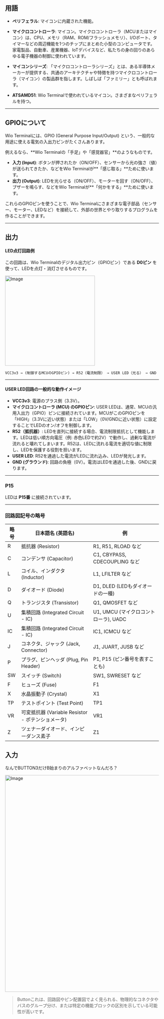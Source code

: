 ## 用語

- **ペリフェラル**: マイコンに内蔵された機能。

- **マイクロコントローラ**: マイコン。マイクロコントローラ（MCUまたはマイコン）は、CPU、メモリ（RAM、ROM/フラッシュメモリ）、I/Oポート、タイマーなどの周辺機能を1つのチップにまとめた小型のコンピュータです。家電製品、自動車、産業機器、IoTデバイスなど、私たちの身の回りのあらゆる電子機器の制御に使われています。

- **マイコンシリーズ**: 「マイクロコントローラシリーズ」とは、ある半導体メーカーが提供する、共通のアーキテクチャや特徴を持つマイクロコントローラ（マイコン）の製品群を指します。しばしば「ファミリー」とも呼ばれます。

- **ATSAMD51**: Wio Terminalで使われているマイコン。さまざまなペリフェラルを持つ。

---

## GPIOについて

Wio Terminalには、GPIO (General Purpose Input/Output) という、一般的な用途に使える電気の入出力ピンがたくさんあります。

例えるなら、**Wio Terminalの「手足」や「感覚器官」**のようなものです。

- **入力 (Input)**: ボタンが押されたか（ON/OFF）、センサーから光の強さ（値）が送られてきたか、などをWio Terminalが**「感じ取る」**ために使います。
- **出力 (Output)**: LEDを光らせる（ON/OFF）、モーターを回す（ON/OFF）、ブザーを鳴らす、などをWio Terminalが**「何かをする」**ために使います。

これらのGPIOピンを使うことで、Wio Terminalにさまざまな電子部品（センサー、モーター、LEDなど）を接続して、外部の世界とやり取りするプログラムを作ることができます。

---

## 出力

#### LED点灯回路例

この回路は、Wio Terminalのデジタル出力ピン（GPIOピン）である **D0ピン** を使って、LEDを点灯・消灯させるものです。

<img width="294" alt="Image" src="https://github.com/user-attachments/assets/4f0f3e2d-0b03-4fdc-a38d-b600d61da552" />

```
VCC3v3 → (制御するMCUのGPIOピン) → R52（電流制限） → USER LED（光る） → GND
```

---

#### USER LED回路の一般的な動作イメージ

- **VCC3v3**: 電源のプラス側（3.3V）。
- **マイクロコントローラ (MCU) のGPIOピン**: USER LEDは、通常、MCUの汎用入出力（GPIO）ピンに接続されています。MCUがこのGPIOピンを「HIGH」（3.3Vに近い状態）または「LOW」（0V/GNDに近い状態）に設定することでLEDのオン/オフを制御します。
- **R52（抵抗器）**: LEDを直列に接続する場合、電流制限抵抗として機能します。LEDは低い順方向電圧（例: 赤色LEDで約2V）で動作し、過剰な電流が流れると壊れてしまいます。R52は、LEDに流れる電流を適切な値に制限し、LEDを保護する役割を担います。
- **USER LED**: R52を通過した電流がLEDに流れ込み、LEDが発光します。
- **GND (グラウンド)**: 回路の負極（0V）。電流はLEDを通過した後、GNDに戻ります。

---

### P15

LEDは **P15番** に接続されています。

---

### 回路図記号の略号

| 略号 | 日本語名 (英語名) | 例 |
|------|-------------------|----|
| R    | 抵抗器 (Resistor) | R1, R51, RLOAD など |
| C    | コンデンサ (Capacitor) | C1, CBYPASS, CDECOUPLING など |
| L    | コイル、インダクタ (Inductor) | L1, LFILTER など |
| D    | ダイオード (Diode) | D1, DLED (LEDもダイオードの一種) |
| Q    | トランジスタ (Transistor) | Q1, QMOSFET など |
| U    | 集積回路 (Integrated Circuit - IC) | U1, UMCU (マイクロコントローラ), UADC |
| IC   | 集積回路 (Integrated Circuit - IC) | IC1, ICMCU など |
| J    | コネクタ、ジャック (Jack, Connector) | J1, JUART, JUSB など |
| P    | プラグ、ピンヘッダ (Plug, Pin Header) | P1, P15 (ピン番号を表すことも) |
| SW   | スイッチ (Switch) | SW1, SWRESET など |
| F    | ヒューズ (Fuse) | F1 |
| X    | 水晶振動子 (Crystal) | X1 |
| TP   | テストポイント (Test Point) | TP1 |
| VR   | 可変抵抗器 (Variable Resistor - ポテンショメータ) | VR1 |
| Z    | ツェナーダイオード、インピーダンス素子 | Z1 |



## 入力

なんでBUTTON3だけB始まりのアルファベットなんだろ？

<img width="708" alt="Image" src="https://github.com/user-attachments/assets/04de1cac-7b2a-44af-9df7-86fa2d21bf4a" />


> Buttonこれは、回路図やピン配置図でよく見られる、物理的なコネクタやバスのグループ分け、または特定の機能ブロックの区別を示している可能性が高いです。

